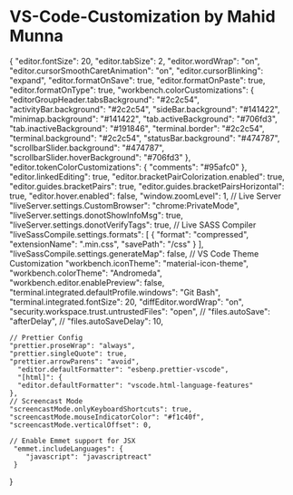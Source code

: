 # VS-Code-Customization by Mahid Munna

{
    "editor.fontSize": 20,
    "editor.tabSize": 2,
    "editor.wordWrap": "on",
    "editor.cursorSmoothCaretAnimation": "on",
    "editor.cursorBlinking": "expand",
    "editor.formatOnSave": true,
    "editor.formatOnPaste": true,
    "editor.formatOnType": true,
    "workbench.colorCustomizations": {
      "editorGroupHeader.tabsBackground": "#2c2c54",
      "activityBar.background": "#2c2c54",
      "sideBar.background": "#141422",
      "minimap.background": "#141422",
      "tab.activeBackground": "#706fd3",
      "tab.inactiveBackground": "#191846",
      "terminal.border": "#2c2c54",
      "terminal.background": "#2c2c54",
      "statusBar.background": "#474787",
      "scrollbarSlider.background": "#474787",
      "scrollbarSlider.hoverBackground": "#706fd3"
    },
    "editor.tokenColorCustomizations": {
      "comments": "#95afc0"
    },
    "editor.linkedEditing": true,
    "editor.bracketPairColorization.enabled": true,
    "editor.guides.bracketPairs": true,
    "editor.guides.bracketPairsHorizontal": true,
    "editor.hover.enabled": false,
    "window.zoomLevel": 1,
    // Live Server 
    "liveServer.settings.CustomBrowser": "chrome:PrivateMode",
    "liveServer.settings.donotShowInfoMsg": true,
    "liveServer.settings.donotVerifyTags": true,
    // Live SASS Compiler
    "liveSassCompile.settings.formats": [
      {
        "format": "compressed",
        "extensionName": ".min.css",
        "savePath": "/css"
      }
    ],
    "liveSassCompile.settings.generateMap": false,
    // VS Code Theme Customization
    "workbench.iconTheme": "material-icon-theme",
    "workbench.colorTheme": "Andromeda",
    "workbench.editor.enablePreview": false,
    "terminal.integrated.defaultProfile.windows": "Git Bash",
    "terminal.integrated.fontSize": 20,
    "diffEditor.wordWrap": "on",
    "security.workspace.trust.untrustedFiles": "open",
    // "files.autoSave": "afterDelay",
    // "files.autoSaveDelay": 10,
    
    // Prettier Config
    "prettier.proseWrap": "always",
    "prettier.singleQuote": true,
    "prettier.arrowParens": "avoid",
      "editor.defaultFormatter": "esbenp.prettier-vscode",
      "[html]": {
      "editor.defaultFormatter": "vscode.html-language-features"
    },
    // Screencast Mode
    "screencastMode.onlyKeyboardShortcuts": true,
    "screencastMode.mouseIndicatorColor": "#f1c40f",
    "screencastMode.verticalOffset": 0,
  
    // Enable Emmet support for JSX
     "emmet.includeLanguages": {
        "javascript": "javascriptreact"
     }
  }
